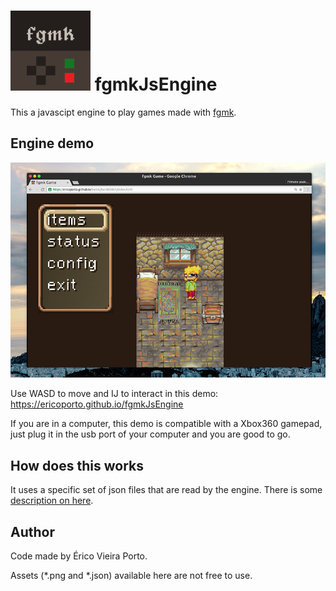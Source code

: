 ![Icon](iconTiny.png) fgmkJsEngine
=============================

This a javascipt engine to play games made with [fgmk](https://github.com/ericoporto/fgmk).

Engine demo
----------

![Game Screenshot](gamescreenshot.png)

Use WASD to move and IJ to interact in this demo: https://ericoporto.github.io/fgmkJsEngine

If you are in a computer, this demo is compatible with a Xbox360 gamepad, just
plug it in the usb port of your computer and you are good to go.

How does this works
-------------------

It uses a specific set of json files that are read by the engine. There is some
[description on here](https://github.com/ericoporto/fangamk/tree/master/Descriptor).

Author
------

Code made by Érico Vieira Porto.

Assets (\*.png and \*.json) available here are not free to use.
